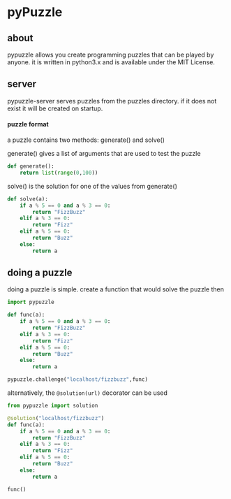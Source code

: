 # pyPuzzle
## about
pypuzzle allows you create programming puzzles that can be played by anyone.
it is written in python3.x and is available under the MIT License.

## server
pypuzzle-server serves puzzles from the puzzles directory. if it does not exist
it will be created on startup.
#### puzzle format
a puzzle contains two methods: generate() and solve()

generate() gives a list of arguments that are used to test the puzzle
```python
def generate():
    return list(range(0,100))
```
solve() is the solution for one of the values from generate()
```python
def solve(a):
    if a % 5 == 0 and a % 3 == 0:
        return "FizzBuzz"
    elif a % 3 == 0:
        return "Fizz"
    elif a % 5 == 0:
        return "Buzz"
    else:
        return a
```
## doing a puzzle
doing a puzzle is simple. create a function that would solve the puzzle then  
```python
import pypuzzle

def func(a):
    if a % 5 == 0 and a % 3 == 0:
        return "FizzBuzz"
    elif a % 3 == 0:
        return "Fizz"
    elif a % 5 == 0:
        return "Buzz"
    else:
        return a

pypuzzle.challenge("localhost/fizzbuzz",func)
```
alternatively, the `@solution(url)` decorator can be used
```python
from pypuzzle import solution

@solution("localhost/fizzbuzz")
def func(a):
    if a % 5 == 0 and a % 3 == 0:
        return "FizzBuzz"
    elif a % 3 == 0:
        return "Fizz"
    elif a % 5 == 0:
        return "Buzz"
    else:
        return a

func()
```
